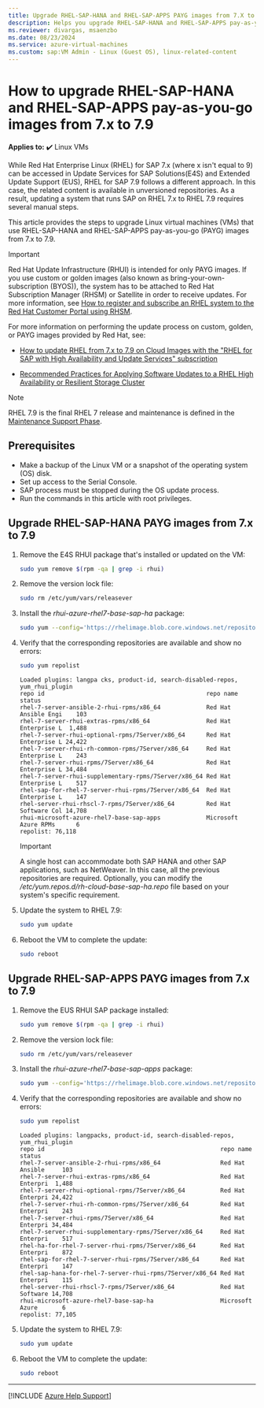 ```yaml
---
title: Upgrade RHEL-SAP-HANA and RHEL-SAP-APPS PAYG images from 7.X to 7.9
description: Helps you upgrade RHEL-SAP-HANA and RHEL-SAP-APPS pay-as-you-go images from 7.X to 7.9.
ms.reviewer: divargas, msaenzbo
ms.date: 08/23/2024
ms.service: azure-virtual-machines
ms.custom: sap:VM Admin - Linux (Guest OS), linux-related-content
---
```

# How to upgrade RHEL-SAP-HANA and RHEL-SAP-APPS pay-as-you-go images from 7.x to 7.9

**Applies to:** :heavy_check_mark: Linux VMs

While Red Hat Enterprise Linux (RHEL) for SAP 7.x (where x isn't equal to 9) can be accessed in Update Services for SAP Solutions(E4S) and Extended Update Support (EUS), RHEL for SAP 7.9 follows a different approach. In this case, the related content is available in unversioned repositories. As a result, updating a system that runs SAP on RHEL 7.x to RHEL 7.9 requires several manual steps.

This article provides the steps to upgrade Linux virtual machines (VMs) that use RHEL-SAP-HANA and RHEL-SAP-APPS pay-as-you-go (PAYG) images from 7.x to 7.9.

> [!IMPORTANT]
> Red Hat Update Infrastructure (RHUI) is intended for only PAYG images. If you use custom or golden images (also known as bring-your-own-subscription (BYOS)), the system has to be attached to Red Hat Subscription Manager (RHSM) or Satellite in order to receive updates. For more information, see [How to register and subscribe an RHEL system to the Red Hat Customer Portal using RHSM](https://access.redhat.com/solutions/253273).

For more information on performing the update process on custom, golden, or PAYG images provided by Red Hat, see:

- [How to update RHEL from 7.x to 7.9 on Cloud Images with the "RHEL for SAP with High Availability and Update Services" subscription](https://access.redhat.com/articles/5805571)

- [Recommended Practices for Applying Software Updates to a RHEL High Availability or Resilient Storage Cluster](https://access.redhat.com/articles/2059253#pacemaker)

> [!NOTE] 
> RHEL 7.9 is the final RHEL 7 release and maintenance is defined in the [Maintenance Support Phase](https://access.redhat.com/support/policy/updates/errata#Maintenance_Support_2_Phase).

## Prerequisites

- Make a backup of the Linux VM or a snapshot of the operating system (OS) disk.
- Set up access to the Serial Console.
- SAP process must be stopped during the OS update process.
- Run the commands in this article with root privileges.

## Upgrade RHEL-SAP-HANA PAYG images from 7.x to 7.9

1. Remove the E4S RHUI package that's installed or updated on the VM:

    ```bash
    sudo yum remove $(rpm -qa | grep -i rhui)
    ```

2. Remove the version lock file:

    ```bash
    sudo rm /etc/yum/vars/releasever
    ```

3. Install the *rhui-azure-rhel7-base-sap-ha* package:

    ```bash
    sudo yum --config='https://rhelimage.blob.core.windows.net/repositories/rhui-microsoft-azure-rhel7-base-sap-ha.config' install rhui-azure-rhel7-base-sap-ha
    ```
4. Verify that the corresponding repositories are available and show no errors:

    ```bash
    sudo yum repolist
    ```

    ```output
    Loaded plugins: langpa cks, product-id, search-disabled-repos, yum_rhui_plugin
    repo id                                              repo name            status
    rhel-7-server-ansible-2-rhui-rpms/x86_64             Red Hat Ansible Engi    103
    rhel-7-server-rhui-extras-rpms/x86_64                Red Hat Enterprise L  1,488
    rhel-7-server-rhui-optional-rpms/7Server/x86_64      Red Hat Enterprise L 24,422
    rhel-7-server-rhui-rh-common-rpms/7Server/x86_64     Red Hat Enterprise L    243
    rhel-7-server-rhui-rpms/7Server/x86_64               Red Hat Enterprise L 34,484
    rhel-7-server-rhui-supplementary-rpms/7Server/x86_64 Red Hat Enterprise L    517
    rhel-sap-for-rhel-7-server-rhui-rpms/7Server/x86_64  Red Hat Enterprise L    147
    rhel-server-rhui-rhscl-7-rpms/7Server/x86_64         Red Hat Software Col 14,708
    rhui-microsoft-azure-rhel7-base-sap-apps             Microsoft Azure RPMs      6
    repolist: 76,118
    ```

    > [!IMPORTANT]
    > A single host can accommodate both SAP HANA and other SAP applications, such as NetWeaver. In this case, all the previous repositories are required. Optionally, you can modify the */etc/yum.repos.d/rh-cloud-base-sap-ha.repo* file based on your system's specific requirement.

5. Update the system to RHEL 7.9:

    ```bash
    sudo yum update
    ```
6. Reboot the VM to complete the update:

    ```bash
    sudo reboot 
    ```

## Upgrade RHEL-SAP-APPS PAYG images from 7.x to 7.9

1. Remove the EUS RHUI SAP package installed:

    ```bash
    sudo yum remove $(rpm -qa | grep -i rhui)
    ```
2. Remove the version lock file:

    ```bash
    sudo rm /etc/yum/vars/releasever
    ```

3. Install the *rhui-azure-rhel7-base-sap-apps* package:

    ```bash
    sudo yum --config='https://rhelimage.blob.core.windows.net/repositories/rhui-microsoft-azure-rhel7-base-sapapps.config' install rhui-azure-rhel7-base-sap-apps
    ```

4. Verify that the corresponding repositories are available and show no errors:

    ```bash
    sudo yum repolist
    ```
    
    ```output
    Loaded plugins: langpacks, product-id, search-disabled-repos, yum_rhui_plugin
    repo id                                                  repo name        status
    rhel-7-server-ansible-2-rhui-rpms/x86_64                 Red Hat Ansible     103
    rhel-7-server-rhui-extras-rpms/x86_64                    Red Hat Enterpri  1,488
    rhel-7-server-rhui-optional-rpms/7Server/x86_64          Red Hat Enterpri 24,422
    rhel-7-server-rhui-rh-common-rpms/7Server/x86_64         Red Hat Enterpri    243
    rhel-7-server-rhui-rpms/7Server/x86_64                   Red Hat Enterpri 34,484
    rhel-7-server-rhui-supplementary-rpms/7Server/x86_64     Red Hat Enterpri    517
    rhel-ha-for-rhel-7-server-rhui-rpms/7Server/x86_64       Red Hat Enterpri    872
    rhel-sap-for-rhel-7-server-rhui-rpms/7Server/x86_64      Red Hat Enterpri    147
    rhel-sap-hana-for-rhel-7-server-rhui-rpms/7Server/x86_64 Red Hat Enterpri    115
    rhel-server-rhui-rhscl-7-rpms/7Server/x86_64             Red Hat Software 14,708
    rhui-microsoft-azure-rhel7-base-sap-ha                   Microsoft Azure       6
    repolist: 77,105
    ```

5. Update the system to RHEL 7.9:

    ```bash
    sudo yum update
    ```

6. Reboot the VM to complete the update:

    ```bash
    sudo reboot 
    ```

---

[!INCLUDE [Azure Help Support](../../../includes/azure-help-support.md)]


<!-- PLEASE DONT DELETE THE FOLLOWING LINES, IT WILL BE ADDED ONCE THE OTHER DOC IS READY
> [!IMPORTANT]
> If your next target is to move to RHEL 8 for SAP environments, see [How to Perform a leapp upgrade from RHEL 7.9 to 8.X for SAP-HANA and SAPAPPS PAYG.](https://review.learn.microsoft.com/en-us/troubleshoot/azure/virtual-machines/pgrade-process-from-rhel79-to-8x-on-sap-hana-apps?branch=pr-en-us-7005&tabs=rhel8saphana)
-->